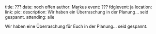 title: ???
date: noch offen
author: Markus
event: ???
fdglevent: ja
location: 
link: 
pic:
description: Wir haben ein Überraschung in der Planung... seid gespannt.
attending: alle

Wir haben eine Überraschung für Euch in der Planung... seid gespannt.